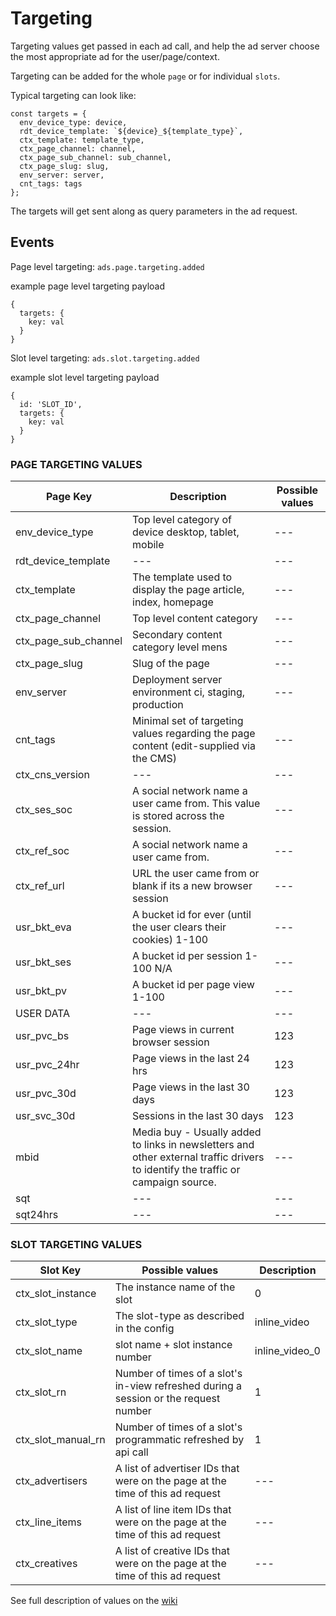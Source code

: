 # Targeting

Targeting values get passed in each ad call, and help the ad server choose the
most appropriate ad for the user/page/context.

Targeting can be added for the whole `page` or for individual `slots`.

Typical targeting can look like:

```
const targets = {
  env_device_type: device,
  rdt_device_template: `${device}_${template_type}`,
  ctx_template: template_type,
  ctx_page_channel: channel,
  ctx_page_sub_channel: sub_channel,
  ctx_page_slug: slug,
  env_server: server,
  cnt_tags: tags
};
```

The targets will get sent along as query parameters in the ad request.

## Events

Page level targeting: `ads.page.targeting.added`

example page level targeting payload
```
{
  targets: {
    key: val
  }
}
```

Slot level targeting: `ads.slot.targeting.added`

example slot level targeting payload
```
{
  id: 'SLOT_ID',
  targets: {
    key: val
  }
}
```



### PAGE TARGETING VALUES

Page Key | Description | Possible values
--- | --- | ---
env_device_type | Top level category of device  desktop, tablet, mobile | ---
rdt_device_template | --- | ---
ctx_template | The template used to display the page article, index, homepage | ---
ctx_page_channel | Top level content category | ---
ctx_page_sub_channel | Secondary content category level  mens | ---
ctx_page_slug | Slug of the page | ---
env_server | Deployment server environment ci, staging, production | ---
cnt_tags | Minimal set of targeting values regarding the page content (edit-supplied via the CMS) | ---
ctx_cns_version | --- | ---
ctx_ses_soc | A social network name a user came from. This value is stored across the session. | ---
ctx_ref_soc | A social network name a user came from. | ---
ctx_ref_url | URL the user came from or blank if its a new browser session | ---
usr_bkt_eva | A bucket id for ever (until the user clears their cookies)  1-100 | ---
usr_bkt_ses | A bucket id per session 1-100 N/A | ---
usr_bkt_pv | A bucket id per page view 1-100 | ---
USER DATA | --- | ---
usr_pvc_bs | Page views in current browser session | 123
usr_pvc_24hr | Page views in the last 24 hrs | 123
usr_pvc_30d | Page views in the last 30 days | 123
usr_svc_30d | Sessions in the last 30 days | 123
mbid | Media buy - Usually added to links in newsletters and other external traffic drivers to identify the traffic or campaign source. | ---
sqt | --- | ---
sqt24hrs | --- | ---


### SLOT TARGETING VALUES

Slot Key | Possible values | Description
--- | --- | ---
ctx_slot_instance | The instance name of the slot | 0
ctx_slot_type | The slot-type as described in the config | inline_video
ctx_slot_name | slot name + slot instance number | inline_video_0
ctx_slot_rn | Number of times of a slot's in-view refreshed during a session or the request number | 1
ctx_slot_manual_rn | Number of times of a slot's programmatic refreshed by api call | 1
ctx_advertisers | A list of advertiser IDs that were on the page at the time of this ad request | ---
ctx_line_items |  A list of line item IDs that were on the page at the time of this ad request | ---
ctx_creatives | A list of creative IDs that were on the page at the time of this ad request | ---







See full description of values on the [wiki](https://cnissues.atlassian.net/wiki/spaces/ATP/pages/37060702/AdOps+Targeting+Guide)

